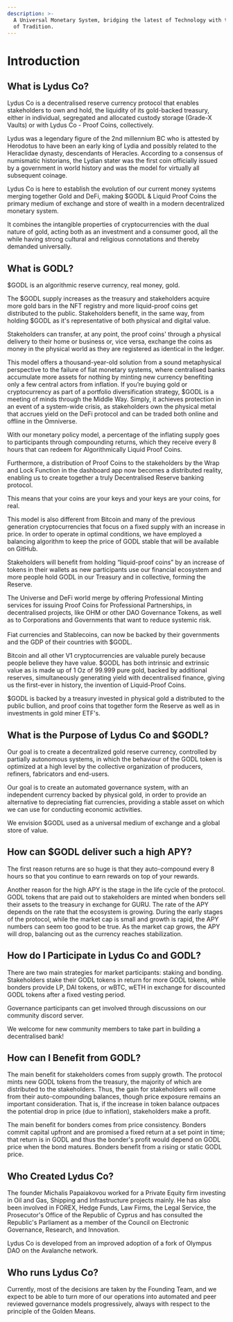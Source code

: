 ```yaml
---
description: >-
  A Universal Monetary System, bridging the latest of Technology with the oldest
  of Tradition.
---
```


# Introduction

## What is Lydus Co?

Lydus Co is a decentralised reserve currency protocol that enables stakeholders to own and hold, the liquidity of its gold-backed treasury, either in individual, segregated and allocated custody storage (Grade-X Vaults) or with Lydus Co - Proof Coins, collectively.

Lydus was a legendary figure of the 2nd millennium BC who is attested by Herodotus to have been an early king of Lydia and possibly related to the Heraclidae dynasty, descendants of Heracles. According to a consensus of numismatic historians, the Lydian stater was the first coin officially issued by a government in world history and was the model for virtually all subsequent coinage.&#x20;

Lydus Co is here to establish the evolution of our current money systems merging together Gold and DeFi, making $GODL & Liquid Proof Coins the primary medium of exchange and store of wealth in a modern decentralized monetary system.&#x20;

It combines the intangible properties of cryptocurrencies with the dual nature of gold, acting both as an investment and a consumer good, all the while having strong cultural and religious connotations and thereby demanded universally.

## What is GODL?

$GODL is an algorithmic reserve currency, real money, gold.&#x20;

The $GODL supply increases as the treasury and stakeholders acquire more gold bars in the NFT registry and more liquid-proof coins get distributed to the public. Stakeholders benefit, in the same way, from holding $GODL as it's representative of both physical and digital value.&#x20;

Stakeholders can transfer, at any point, the proof coins' through a physical delivery to their home or business or, vice versa, exchange the coins as money in the physical world as they are registered as identical in the ledger.&#x20;

This model offers a thousand-year-old solution from a sound metaphysical perspective to the failure of fiat monetary systems, where centralised banks accumulate more assets for nothing by minting new currency benefiting only a few central actors from inflation. If you’re buying gold or cryptocurrency as part of a portfolio diversification strategy, $GODL is a meeting of minds through the Middle Way. Simply, it achieves protection in an event of a system-wide crisis, as stakeholders own the physical metal that accrues yield on the DeFi protocol and can be traded both online and offline in the Omniverse.&#x20;

With our monetary policy model, a percentage of the inflating supply goes to participants through compounding returns, which they receive every 8 hours that can redeem for Algorithmically Liquid Proof Coins.

Furthermore, a distribution of Proof Coins to the stakeholders by the Wrap and Lock Function in the dashboard app now becomes a distributed reality, enabling us to create together a truly Decentralised Reserve banking protocol.&#x20;

This means that your coins are your keys and your keys are your coins, for real.&#x20;

This model is also different from Bitcoin and many of the previous generation cryptocurrencies that focus on a fixed supply with an increase in price. In order to operate in optimal conditions, we have employed a balancing algorithm to keep the price of GODL stable that will be available on GitHub.&#x20;

Stakeholders will benefit from holding “liquid-proof coins” by an increase of tokens in their wallets as new participants use our financial ecosystem and more people hold GODL in our Treasury and in collective, forming the Reserve.&#x20;

The Universe and DeFi world merge by offering Professional Minting services for issuing Proof Coins for Professional Partnerships, in decentralised projects, like OHM or other DAO Governance Tokens, as well as to Corporations and Governments that want to reduce systemic risk. \
\
Fiat currencies and Stablecoins, can now be backed by their governments and the GDP of their countries with $GODL.

Bitcoin and all other V1 cryptocurrencies are valuable purely because people believe they have value. $GODL has both intrinsic and extrinsic value as is made up of 1 Oz of 99.999 pure gold,  backed by additional reserves, simultaneously generating yield with decentralised finance, giving us the first-ever in history, the invention of Liquid-Proof Coins.&#x20;

$GODL is backed by a treasury invested in physical gold a distributed to the public bullion, and proof coins that together form the Reserve as well as in investments in gold miner ETF's.&#x20;



## What is the Purpose of Lydus Co and $GODL?

Our goal is to create a decentralized gold reserve currency, controlled by partially autonomous systems, in which the behaviour of the GODL token is optimized at a high level by the collective organization of producers, refiners, fabricators and end-users.

Our goal is to create an automated governance system, with an independent currency backed by physical gold, in order to provide an alternative to depreciating fiat currencies, providing a stable asset on which we can use for conducting economic activities.&#x20;

We envision $GODL used as a universal medium of exchange and a global store of value.

## How can $GODL deliver such a high APY?

The first reason returns are so huge is that they auto-compound every 8 hours so that you continue to earn rewards on top of your rewards.

Another reason for the high APY is the stage in the life cycle of the protocol. GODL tokens that are paid out to stakeholders are minted when bonders sell their assets to the treasury in exchange for GURU. The rate of the APY depends on the rate that the ecosystem is growing. During the early stages of the protocol, while the market cap is small and growth is rapid, the APY numbers can seem too good to be true. As the market cap grows, the APY will drop, balancing out as the currency reaches stabilization.

## **How do I Participate in Lydus Co and GODL?**

There are two main strategies for market participants: staking and bonding. Stakeholders stake their GODL tokens in return for more GODL tokens, while bonders provide LP, DAI tokens, or wBTC, wETH in exchange for discounted GODL tokens after a fixed vesting period.

Governance participants can get involved through discussions on our community discord server.&#x20;

We welcome for new community members to take part in building a decentralised bank!

## How can I Benefit from GODL?

The main benefit for stakeholders comes from supply growth. The protocol mints new GODL tokens from the treasury, the majority of which are distributed to the stakeholders. Thus, the gain for stakeholders will come from their auto-compounding balances, though price exposure remains an important consideration. That is, if the increase in token balance outpaces the potential drop in price (due to inflation), stakeholders make a profit.

The main benefit for bonders comes from price consistency. Bonders commit capital upfront and are promised a fixed return at a set point in time; that return is in GODL and thus the bonder's profit would depend on GODL price when the bond matures. Bonders benefit from a rising or static GODL price.

## Who Created Lydus Co?

The founder Michalis Papaiakovou worked for a Private Equity firm investing in Oil and Gas, Shipping and Infrastructure projects mainly. He has also been involved in FOREX, Hedge Funds, Law Firms, the Legal Service, the Prosecutor's Office of the Republic of Cyprus and has consulted the Republic's Parliament as a member of the Council on Electronic Governance, Research, and Innovation. &#x20;

Lydus Co is developed from an improved adoption of a fork of Olympus DAO on the Avalanche network.&#x20;

## Who runs Lydus Co?

Currently, most of the decisions are taken by the Founding Team, and we expect to be able to turn more of our operations into automated and peer reviewed governance models progressively, always with respect to the principle of the Golden Means.
